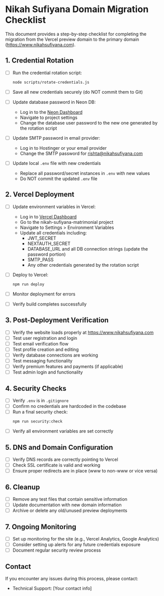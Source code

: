 # Nikah Sufiyana Domain Migration Checklist

This document provides a step-by-step checklist for completing the migration from the Vercel preview domain to the primary domain (https://www.nikahsufiyana.com).

## 1. Credential Rotation

- [ ] Run the credential rotation script:
  ```bash
  node scripts/rotate-credentials.js
  ```
  
- [ ] Save all new credentials securely (do NOT commit them to Git)
- [ ] Update database password in Neon DB:
  - Log in to the [Neon Dashboard](https://console.neon.tech/)
  - Navigate to project settings
  - Change the database user password to the new one generated by the rotation script
  
- [ ] Update SMTP password in email provider:
  - Log in to Hostinger or your email provider
  - Change the SMTP password for rishta@nikahsufiyana.com
  
- [ ] Update local `.env` file with new credentials
  - Replace all password/secret instances in `.env` with new values
  - Do NOT commit the updated `.env` file

## 2. Vercel Deployment

- [ ] Update environment variables in Vercel:
  - Log in to [Vercel Dashboard](https://vercel.com)
  - Go to the nikah-sufiyana-matrimonial project
  - Navigate to Settings > Environment Variables
  - Update all credentials including:
    - JWT_SECRET
    - NEXTAUTH_SECRET
    - DATABASE_URL and all DB connection strings (update the password portion)
    - SMTP_PASS
    - Any other credentials generated by the rotation script

- [ ] Deploy to Vercel:
  ```bash
  npm run deploy
  ```
  
- [ ] Monitor deployment for errors
- [ ] Verify build completes successfully

## 3. Post-Deployment Verification

- [ ] Verify the website loads properly at https://www.nikahsufiyana.com
- [ ] Test user registration and login
- [ ] Test email verification flow
- [ ] Test profile creation and editing
- [ ] Verify database connections are working
- [ ] Test messaging functionality
- [ ] Verify premium features and payments (if applicable)
- [ ] Test admin login and functionality

## 4. Security Checks

- [ ] Verify `.env` is in `.gitignore`
- [ ] Confirm no credentials are hardcoded in the codebase
- [ ] Run a final security check:
  ```bash
  npm run security:check
  ```
- [ ] Verify all environment variables are set correctly

## 5. DNS and Domain Configuration

- [ ] Verify DNS records are correctly pointing to Vercel
- [ ] Check SSL certificate is valid and working
- [ ] Ensure proper redirects are in place (www to non-www or vice versa)

## 6. Cleanup

- [ ] Remove any test files that contain sensitive information
- [ ] Update documentation with new domain information
- [ ] Archive or delete any old/unused preview deployments

## 7. Ongoing Monitoring

- [ ] Set up monitoring for the site (e.g., Vercel Analytics, Google Analytics)
- [ ] Consider setting up alerts for any future credentials exposure
- [ ] Document regular security review process

## Contact

If you encounter any issues during this process, please contact:
- Technical Support: [Your contact info]
